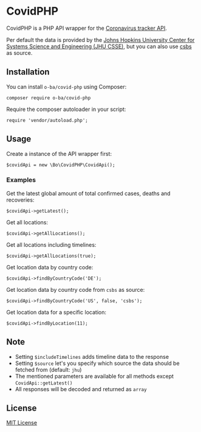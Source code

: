 # CovidPHP

CovidPHP is a PHP API wrapper for the [Coronavirus tracker API](https://github.com/ExpDev07/coronavirus-tracker-api).

Per default the data is provided by the [Johns Hopkins University Center for Systems Science and Engineering (JHU CSSE)](https://github.com/CSSEGISandData/COVID-19), but you can also use [csbs](https://www.csbs.org/information-covid-19-coronavirus) as source.

## Installation

You can install ``o-ba/covid-php`` using Composer:

```
composer require o-ba/covid-php
```

Require the composer autoloader in your script:

```
require 'vendor/autoload.php';
```

## Usage

Create a instance of the API wrapper first:
```
$covidApi = new \Bo\CovidPHP\CovidApi();
```

### Examples

Get the latest global amount of total confirmed cases, deaths and recoveries:
```
$covidApi->getLatest();
```

Get all locations:
```
$covidApi->getAllLocations();
```

Get all locations including timelines:
```
$covidApi->getAllLocations(true);
```

Get location data by country code:
```
$covidApi->findByCountryCode('DE');
```

Get location data by country code from ``csbs`` as source:
```
$covidApi->findByCountryCode('US', false, 'csbs');
```

Get location data for a specific location:
```
$covidApi->findByLocation(11);
```

## Note
- Setting ``$includeTimelines`` adds timeline data to the response
- Setting ``$source`` let's you specify which source the data should be fetched from (default: ``jhu``)
- The mentioned parameters are available for all methods except ``CovidApi::getLatest()``
- All responses will be decoded and returned as ``array``

## License

[MIT License](http://opensource.org/licenses/MIT)